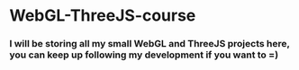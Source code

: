 # WebGL-ThreeJS-course

### I will be storing all my small WebGL and ThreeJS projects here, you can keep up following my development if you want to =)
